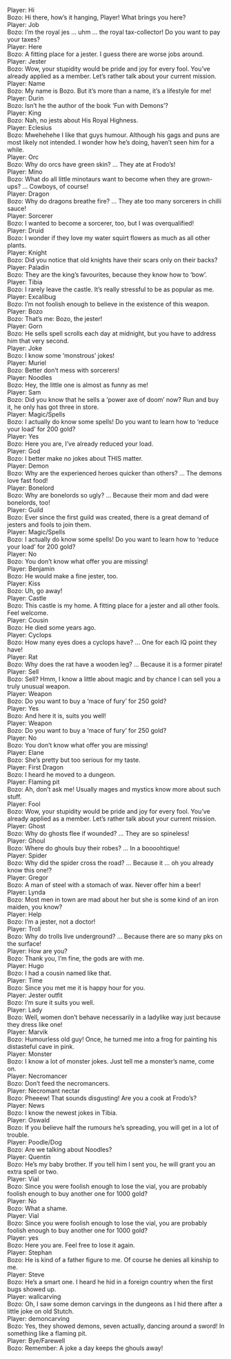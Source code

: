 Player: Hi  
Bozo: Hi there, how’s it hanging, Player! What brings you here?  
Player: Job  
Bozo: I’m the royal jes … uhm … the royal tax-collector! Do you want to pay your taxes?  
Player: Here  
Bozo: A fitting place for a jester. I guess there are worse jobs around.  
Player: Jester  
Bozo: Wow, your stupidity would be pride and joy for every fool. You’ve already applied as a member. Let’s rather talk about your current mission.  
Player: Name  
Bozo: My name is Bozo. But it’s more than a name, it’s a lifestyle for me!  
Player: Durin  
Bozo: Isn’t he the author of the book ‘Fun with Demons’?  
Player: King  
Bozo: Nah, no jests about His Royal Highness.  
Player: Eclesius  
Bozo: Mwehehehe I like that guys humour. Although his gags and puns are most likely not intended. I wonder how he’s doing, haven’t seen him for a while.  
Player: Orc  
Bozo: Why do orcs have green skin? … They ate at Frodo’s!  
Player: Mino  
Bozo: What do all little minotaurs want to become when they are grown-ups? … Cowboys, of course!  
Player: Dragon  
Bozo: Why do dragons breathe fire? … They ate too many sorcerers in chilli sauce!  
Player: Sorcerer  
Bozo: I wanted to become a sorcerer, too, but I was overqualified!  
Player: Druid  
Bozo: I wonder if they love my water squirt flowers as much as all other plants.  
Player: Knight  
Bozo: Did you notice that old knights have their scars only on their backs?  
Player: Paladin  
Bozo: They are the king’s favourites, because they know how to ‘bow’.  
Player: Tibia  
Bozo: I rarely leave the castle. It’s really stressful to be as popular as me.  
Player: Excalibug  
Bozo: I’m not foolish enough to believe in the existence of this weapon.  
Player: Bozo  
Bozo: That’s me: Bozo, the jester!  
Player: Gorn  
Bozo: He sells spell scrolls each day at midnight, but you have to address him that very second.  
Player: Joke  
Bozo: I know some ‘monstrous’ jokes!  
Player: Muriel  
Bozo: Better don’t mess with sorcerers!  
Player: Noodles  
Bozo: Hey, the little one is almost as funny as me!  
Player: Sam  
Bozo: Did you know that he sells a ‘power axe of doom’ now? Run and buy it, he only has got three in store.  
Player: Magic/Spells  
Bozo: I actually do know some spells! Do you want to learn how to ‘reduce your load’ for 200 gold?  
Player: Yes  
Bozo: Here you are, I’ve already reduced your load.  
Player: God  
Bozo: I better make no jokes about THIS matter.  
Player: Demon  
Bozo: Why are the experienced heroes quicker than others? … The demons love fast food!  
Player: Bonelord  
Bozo: Why are bonelords so ugly? … Because their mom and dad were bonelords, too!  
Player: Guild  
Bozo: Ever since the first guild was created, there is a great demand of jesters and fools to join them.  
Player: Magic/Spells  
Bozo: I actually do know some spells! Do you want to learn how to ‘reduce your load’ for 200 gold?  
Player: No  
Bozo: You don’t know what offer you are missing!  
Player: Benjamin  
Bozo: He would make a fine jester, too.  
Player: Kiss  
Bozo: Uh, go away!  
Player: Castle  
Bozo: This castle is my home. A fitting place for a jester and all other fools. Feel welcome.  
Player: Cousin  
Bozo: He died some years ago.  
Player: Cyclops  
Bozo: How many eyes does a cyclops have? … One for each IQ point they have!  
Player: Rat  
Bozo: Why does the rat have a wooden leg? … Because it is a former pirate!  
Player: Sell  
Bozo: Sell? Hmm, I know a little about magic and by chance I can sell you a truly unusual weapon.  
Player: Weapon  
Bozo: Do you want to buy a ‘mace of fury’ for 250 gold?  
Player: Yes  
Bozo: And here it is, suits you well!  
Player: Weapon  
Bozo: Do you want to buy a ‘mace of fury’ for 250 gold?  
Player: No  
Bozo: You don’t know what offer you are missing!  
Player: Elane  
Bozo: She’s pretty but too serious for my taste.  
Player: First Dragon  
Bozo: I heard he moved to a dungeon.  
Player: Flaming pit  
Bozo: Ah, don’t ask me! Usually mages and mystics know more about such stuff.  
Player: Fool  
Bozo: Wow, your stupidity would be pride and joy for every fool. You’ve already applied as a member. Let’s rather talk about your current mission.  
Player: Ghost  
Bozo: Why do ghosts flee if wounded? … They are so spineless!  
Player: Ghoul  
Bozo: Where do ghouls buy their robes? … In a boooohtique!  
Player: Spider  
Bozo: Why did the spider cross the road? … Because it … oh you already know this one!?  
Player: Gregor  
Bozo: A man of steel with a stomach of wax. Never offer him a beer!  
Player: Lynda  
Bozo: Most men in town are mad about her but she is some kind of an iron maiden, you know?  
Player: Help  
Bozo: I’m a jester, not a doctor!  
Player: Troll  
Bozo: Why do trolls live underground? … Because there are so many pks on the surface!  
Player: How are you?  
Bozo: Thank you, I’m fine, the gods are with me.  
Player: Hugo  
Bozo: I had a cousin named like that.  
Player: Time  
Bozo: Since you met me it is happy hour for you.  
Player: Jester outfit  
Bozo: I’m sure it suits you well.  
Player: Lady  
Bozo: Well, women don’t behave necessarily in a ladylike way just because they dress like one!  
Player: Marvik  
Bozo: Humourless old guy! Once, he turned me into a frog for painting his distasteful cave in pink.  
Player: Monster  
Bozo: I know a lot of monster jokes. Just tell me a monster’s name, come on.  
Player: Necromancer  
Bozo: Don’t feed the necromancers.  
Player: Necromant nectar  
Bozo: Pheeew! That sounds disgusting! Are you a cook at Frodo’s?  
Player: News  
Bozo: I know the newest jokes in Tibia.  
Player: Oswald  
Bozo: If you believe half the rumours he’s spreading, you will get in a lot of trouble.  
Player: Poodle/Dog  
Bozo: Are we talking about Noodles?  
Player: Quentin  
Bozo: He’s my baby brother. If you tell him I sent you, he will grant you an extra spell or two.  
Player: Vial  
Bozo: Since you were foolish enough to lose the vial, you are probably foolish enough to buy another one for 1000 gold?  
Player: No  
Bozo: What a shame.  
Player: Vial  
Bozo: Since you were foolish enough to lose the vial, you are probably foolish enough to buy another one for 1000 gold?  
Player: yes  
Bozo: Here you are. Feel free to lose it again.  
Player: Stephan  
Bozo: He is kind of a father figure to me. Of course he denies all kinship to me.  
Player: Steve  
Bozo: He’s a smart one. I heard he hid in a foreign country when the first bugs showed up.  
Player: wallcarving  
Bozo: Oh, I saw some demon carvings in the dungeons as I hid there after a little joke on old Stutch.  
Player: demoncarving  
Bozo: Yes, they showed demons, seven actually, dancing around a sword! In something like a flaming pit.  
Player: Bye/Farewell  
Bozo: Remember: A joke a day keeps the ghouls away!  
